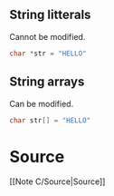 ## String litterals

Cannot be modified.
```c
char *str = "HELLO"
```
## String arrays
Can be modified.
```c
char str[] = "HELLO"
```
# Source
[[Note C/Source|Source]]